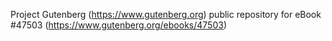 Project Gutenberg (https://www.gutenberg.org) public repository for eBook #47503 (https://www.gutenberg.org/ebooks/47503)
